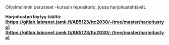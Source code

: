Ohjelmoinnin perusteet -kurssin repositorio, jossa harjoitustehtävät.

**Harjoitustyö löytyy täältä: [https://gitlab.labranet.jamk.fi/AB5123/ttc2030/-/tree/master/harjoitustyo](https://gitlab.labranet.jamk.fi/AB5123/ttc2030/-/tree/master/harjoitustyo)**
